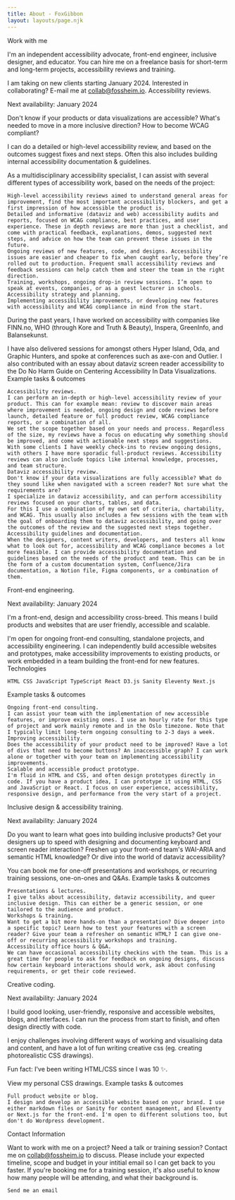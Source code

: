 ```yaml
---
title: About - FoxGibbon
layout: layouts/page.njk
---
```


Work with me

I'm an independent accessibility advocate, front-end engineer, inclusive designer, and educator. You can hire me on a freelance basis for short-term and long-term projects, accessibility reviews and training.

I am taking on new clients starting January 2024.
Interested in collaborating? E-mail me at collab@fossheim.io.
Accessibility reviews.

Next availability: January 2024

Don't know if your products or data visualizations are accessible? What's needed to move in a more inclusive direction? How to become WCAG compliant?

I can do a detailed or high-level accessibility review, and based on the outcomes suggest fixes and next steps. Often this also includes building internal accessibility documentation & guidelines.

As a multidisciplinary accessibility specialist, I can assist with several different types of accessibility work, based on the needs of the project:

    High-level accessibility reviews aimed to understand general areas for improvement, find the most important accessibility blockers, and get a first impression of how accessible the product is.
    Detailed and informative (dataviz and web) accessibility audits and reports, focused on WCAG compliance, best practices, and user experience. These in depth reviews are more than just a checklist, and come with practical feedback, explanations, demos, suggested next steps, and advice on how the team can prevent these issues in the future.
    Ongoing reviews of new features, code, and designs. Accessibility issues are easier and cheaper to fix when caught early, before they’re rolled out to production. Frequent small accessibility reviews and feedback sessions can help catch them and steer the team in the right direction.
    Training, workshops, ongoing drop-in review sessions. I’m open to speak at events, companies, or as a guest lecturer in schools.
    Accessibility strategy and planning.
    Implementing accessibility improvements, or developing new features with accessibility and WCAG compliance in mind from the start.

During the past years, I have worked on accessibility with companies like FINN.no, WHO (through Kore and Truth & Beauty), Inspera, GreenInfo, and Balansekunst.

I have also delivered sessions for amongst others Hyper Island, Oda, and Graphic Hunters, and spoke at conferences such as axe-con and Outlier. I also contributed with an essay about dataviz screen reader accessibility to the Do No Harm Guide on Centering Accessibility In Data Visualizations.
Example tasks & outcomes

    Accessibility reviews.
    I can perform an in-depth or high-level accessibility review of your product. This can for example mean: review to discover main areas where improvement is needed, ongoing design and code reviews before launch, detailed feature or full product review, WCAG compliance reports, or a combination of all.
    We set the scope together based on your needs and process. Regardless of the size, my reviews have a focus on educating why something should be improved, and come with actionable next steps and suggestions.
    With some clients I have weekly check-ins to review ongoing designs, with others I have more sporadic full-product reviews. Accessibility reviews can also include topics like internal knowledge, processes, and team structure.
    Dataviz accessibility review.
    Don't know if your data visualizations are fully accessible? What do they sound like when navigated with a screen reader? Not sure what the requirements are?
    I specialize in dataviz accessibility, and can perform accessibility reviews focused on your charts, tables, and data.
    For this I use a combination of my own set of criteria, chartability, and WCAG. This usually also includes a few sessions with the team with the goal of onboarding them to dataviz accessibility, and going over the outcomes of the review and the suggested next steps together.
    Accessibility guidelines and documentation.
    When the designers, content writers, developers, and testers all know what to look out for, accessibility and WCAG compliance becomes a lot more feasible. I can provide accessibility documentation and guidelines based on the needs of the product and team. This can be in the form of a custom documentation system, Confluence/Jira documentation, a Notion file, Figma components, or a combination of them.

Front-end engineering.

Next availability: January 2024

I'm a front-end, design and accessibility cross-breed. This means I build products and websites that are user friendly, accessible and scalable.

I'm open for ongoing front-end consulting, standalone projects, and accessibility engineering. I can independently build accessible websites and prototypes, make accessibility improvements to existing products, or work embedded in a team building the front-end for new features.
Technologies

    HTML CSS JavaScript TypeScript React D3.js Sanity Eleventy Next.js

Example tasks & outcomes

    Ongoing front-end consulting.
    I can assist your team with the implementation of new accessible features, or improve existing ones. I use an hourly rate for this type of project and work mainly remote and in the Oslo timezone. Note that I typically limit long-term ongoing consulting to 2-3 days a week.
    Improving accessibility.
    Does the accessibility of your product need to be improved? Have a lot of divs that need to become buttons? An inaccessible graph? I can work alone or together with your team on implementing accessibility improvements.
    Scalable and accessible product prototype.
    I'm fluid in HTML and CSS, and often design prototypes directly in code. If you have a product idea, I can prototype it using HTML, CSS and JavaScript or React. I focus on user experience, accessibility, responsive design, and performance from the very start of a project.

Inclusive design & accessibility training.

Next availability: January 2024

Do you want to learn what goes into building inclusive products? Get your designers up to speed with designing and documenting keyboard and screen reader interaction? Freshen up your front-end team's WAI-ARIA and semantic HTML knowledge? Or dive into the world of dataviz accessibility?

You can book me for one-off presentations and workshops, or recurring training sessions, one-on-ones and Q&As.
Example tasks & outcomes

    Presentations & lectures.
    I give talks about accessibility, dataviz accessibility, and queer inclusive design. This can either be a generic session, or one tailored to the audience and product.
    Workshops & training.
    Want to get a bit more hands-on than a presentation? Dive deeper into a specific topic? Learn how to test your features with a screen reader? Give your team a refresher on semantic HTML? I can give one-off or recurring accessibility workshops and training.
    Accessibility office hours & Q&A.
    We can have occasional accessibility checkins with the team. This is a great time for people to ask for feedback on ongoing designs, discuss how certain keyboard interactions should work, ask about confusing requirements, or get their code reviewed.

Creative coding.

Next availability: January 2024

I build good looking, user-friendly, responsive and accessible websites, blogs, and interfaces. I can run the process from start to finish, and often design directly with code.

I enjoy challenges involving different ways of working and visualising data and content, and have a lot of fun writing creative css (eg. creating photorealistic CSS drawings).

Fun fact: I've been writing HTML/CSS since I was 10 ✨.

View my personal CSS drawings.
Example tasks & outcomes

    Full product website or blog.
    I design and develop an accessible website based on your brand. I use either markdown files or Sanity for content management, and Eleventy or Next.js for the front-end. I'm open to different solutions too, but don't do Wordpress development.

Contact Information

Want to work with me on a project? Need a talk or training session? Contact me on collab@fossheim.io to discuss. Please include your expected timeline, scope and budget in your intitial email so I can get back to you faster. If you're booking me for a training session, it's also useful to know how many people will be attending, and what their background is.

    Send me an email

